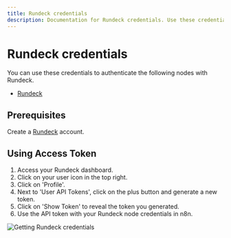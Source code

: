 ```yaml
---
title: Rundeck credentials
description: Documentation for Rundeck credentials. Use these credentials to authenticate Rundeck in n8n, a workflow automation platform.
---
```


# Rundeck credentials

You can use these credentials to authenticate the following nodes with Rundeck.

- [Rundeck](/integrations/builtin/app-nodes/n8n-nodes-base.rundeck/)

## Prerequisites

Create a [Rundeck](https://www.rundeck.com/) account.

## Using Access Token

1. Access your Rundeck dashboard.
2. Click on your user icon in the top right.
3. Click on 'Profile'.
4. Next to 'User API Tokens', click on the plus button and generate a new token.
5. Click on 'Show Token' to reveal the token you generated.
5. Use the API token with your Rundeck node credentials in n8n.

![Getting Rundeck credentials](/_images/integrations/builtin/credentials/rundeck/using-access-token.gif)

